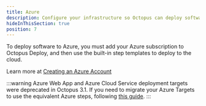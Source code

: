 ```yaml
---
title: Azure 
description: Configure your infrastructure so Octopus can deploy software to your Windows servers, Linux servers, or Cloud Regions.
hideInThisSection: true
position: 7
---
```

To deploy software to Azure, you must add your Azure subscription to Octopus Deploy, and then use the built-in step templates to deploy to the cloud. 

Learn more at [Creating an Azure Account](docs/guides/azure-deployments/creating-an-azure-account/index.md)

:::warning
Azure Web App and Azure Cloud Service deployment targets were deprecated in Octopus 3.1. If you need to migrate your Azure Targets to use the equivalent Azure steps, following [this guide](/docs/how-to/migrate-azure-targets-into-azure-steps.md).
:::